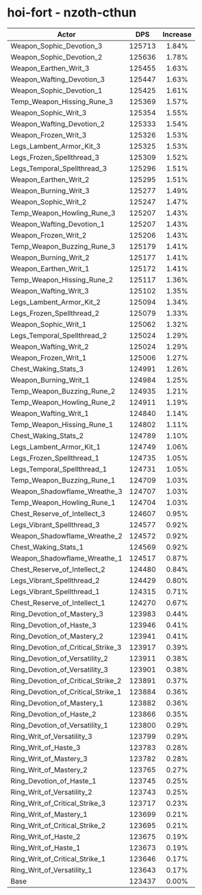 # hoi-fort - nzoth-cthun
| Actor | DPS | Increase |
|---|:---:|:---:|
|Weapon_Sophic_Devotion_3|125713|1.84%|
|Weapon_Sophic_Devotion_2|125636|1.78%|
|Weapon_Earthen_Writ_3|125455|1.63%|
|Weapon_Wafting_Devotion_3|125447|1.63%|
|Weapon_Sophic_Devotion_1|125425|1.61%|
|Temp_Weapon_Hissing_Rune_3|125369|1.57%|
|Weapon_Sophic_Writ_3|125354|1.55%|
|Weapon_Wafting_Devotion_2|125333|1.54%|
|Weapon_Frozen_Writ_3|125326|1.53%|
|Legs_Lambent_Armor_Kit_3|125325|1.53%|
|Legs_Frozen_Spellthread_3|125309|1.52%|
|Legs_Temporal_Spellthread_3|125296|1.51%|
|Weapon_Earthen_Writ_2|125295|1.51%|
|Weapon_Burning_Writ_3|125277|1.49%|
|Weapon_Sophic_Writ_2|125247|1.47%|
|Temp_Weapon_Howling_Rune_3|125207|1.43%|
|Weapon_Wafting_Devotion_1|125207|1.43%|
|Weapon_Frozen_Writ_2|125206|1.43%|
|Temp_Weapon_Buzzing_Rune_3|125179|1.41%|
|Weapon_Burning_Writ_2|125177|1.41%|
|Weapon_Earthen_Writ_1|125172|1.41%|
|Temp_Weapon_Hissing_Rune_2|125117|1.36%|
|Weapon_Wafting_Writ_3|125102|1.35%|
|Legs_Lambent_Armor_Kit_2|125094|1.34%|
|Legs_Frozen_Spellthread_2|125079|1.33%|
|Weapon_Sophic_Writ_1|125062|1.32%|
|Legs_Temporal_Spellthread_2|125024|1.29%|
|Weapon_Wafting_Writ_2|125024|1.29%|
|Weapon_Frozen_Writ_1|125006|1.27%|
|Chest_Waking_Stats_3|124991|1.26%|
|Weapon_Burning_Writ_1|124984|1.25%|
|Temp_Weapon_Buzzing_Rune_2|124935|1.21%|
|Temp_Weapon_Howling_Rune_2|124911|1.19%|
|Weapon_Wafting_Writ_1|124840|1.14%|
|Temp_Weapon_Hissing_Rune_1|124802|1.11%|
|Chest_Waking_Stats_2|124789|1.10%|
|Legs_Lambent_Armor_Kit_1|124749|1.06%|
|Legs_Frozen_Spellthread_1|124735|1.05%|
|Legs_Temporal_Spellthread_1|124731|1.05%|
|Temp_Weapon_Buzzing_Rune_1|124709|1.03%|
|Weapon_Shadowflame_Wreathe_3|124707|1.03%|
|Temp_Weapon_Howling_Rune_1|124704|1.03%|
|Chest_Reserve_of_Intellect_3|124607|0.95%|
|Legs_Vibrant_Spellthread_3|124577|0.92%|
|Weapon_Shadowflame_Wreathe_2|124572|0.92%|
|Chest_Waking_Stats_1|124569|0.92%|
|Weapon_Shadowflame_Wreathe_1|124517|0.87%|
|Chest_Reserve_of_Intellect_2|124480|0.84%|
|Legs_Vibrant_Spellthread_2|124429|0.80%|
|Legs_Vibrant_Spellthread_1|124315|0.71%|
|Chest_Reserve_of_Intellect_1|124270|0.67%|
|Ring_Devotion_of_Mastery_3|123983|0.44%|
|Ring_Devotion_of_Haste_3|123946|0.41%|
|Ring_Devotion_of_Mastery_2|123941|0.41%|
|Ring_Devotion_of_Critical_Strike_3|123917|0.39%|
|Ring_Devotion_of_Versatility_2|123911|0.38%|
|Ring_Devotion_of_Versatility_3|123901|0.38%|
|Ring_Devotion_of_Critical_Strike_2|123891|0.37%|
|Ring_Devotion_of_Critical_Strike_1|123884|0.36%|
|Ring_Devotion_of_Mastery_1|123882|0.36%|
|Ring_Devotion_of_Haste_2|123866|0.35%|
|Ring_Devotion_of_Versatility_1|123800|0.29%|
|Ring_Writ_of_Versatility_3|123799|0.29%|
|Ring_Writ_of_Haste_3|123783|0.28%|
|Ring_Writ_of_Mastery_3|123782|0.28%|
|Ring_Writ_of_Mastery_2|123765|0.27%|
|Ring_Devotion_of_Haste_1|123745|0.25%|
|Ring_Writ_of_Versatility_2|123743|0.25%|
|Ring_Writ_of_Critical_Strike_3|123717|0.23%|
|Ring_Writ_of_Mastery_1|123699|0.21%|
|Ring_Writ_of_Critical_Strike_2|123695|0.21%|
|Ring_Writ_of_Haste_2|123675|0.19%|
|Ring_Writ_of_Haste_1|123673|0.19%|
|Ring_Writ_of_Critical_Strike_1|123646|0.17%|
|Ring_Writ_of_Versatility_1|123643|0.17%|
|Base|123437|0.00%|
